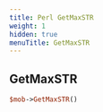 ```yaml
---
title: Perl GetMaxSTR
weight: 1
hidden: true
menuTitle: GetMaxSTR
---
```

## GetMaxSTR
```perl
$mob->GetMaxSTR()
```